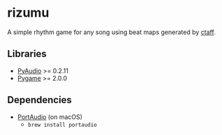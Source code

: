 # rizumu

A simple rhythm game for any song using beat maps generated by [ctaff](https://github.com/FriendlyAI/ctaff).

## Libraries
- [PyAudio](https://people.csail.mit.edu/hubert/pyaudio/) >= 0.2.11
- [Pygame](https://www.pygame.org/) >= 2.0.0

## Dependencies
- [PortAudio](http://www.portaudio.com/) (on macOS)
   -   `brew install portaudio`